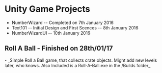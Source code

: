 <h1>Unity Game Projects</h1>

- NumberWizard -- Completed on 7th January 2016
- Text101 -- Initial Design and First Scences -- 8th January 2016
- NumberWizardUI -- 10th January 2016


<h2> Roll A Ball - Finished on 28th/01/17 </h2>
 - _Simple Roll a Ball game, that collects crate objects. Might add new levels later, who knows.
    Also Included is a Roll-A-Ball.exe in the /Builds folder_
